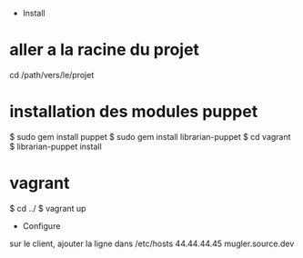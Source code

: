 * Install

# aller a la racine du projet
cd /path/vers/le/projet

# installation des modules puppet
$ sudo gem install puppet
$ sudo gem install librarian-puppet
$ cd vagrant
$ librarian-puppet install

# vagrant
$ cd ../
$ vagrant up

* Configure

sur le client, ajouter la ligne dans /etc/hosts
44.44.44.45 mugler.source.dev